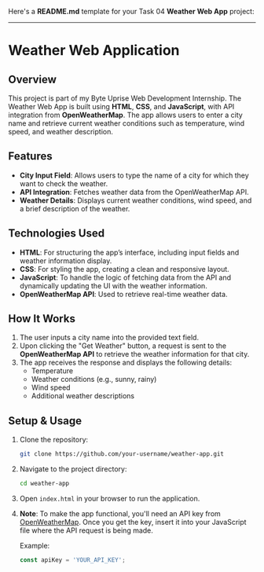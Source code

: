 Here's a **README.md** template for your Task 04 **Weather Web App** project:

---

# Weather Web Application

## Overview
This project is part of my Byte Uprise Web Development Internship. The Weather Web App is built using **HTML**, **CSS**, and **JavaScript**, with API integration from **OpenWeatherMap**. The app allows users to enter a city name and retrieve current weather conditions such as temperature, wind speed, and weather description.

## Features
- **City Input Field**: Allows users to type the name of a city for which they want to check the weather.
- **API Integration**: Fetches weather data from the OpenWeatherMap API.
- **Weather Details**: Displays current weather conditions, wind speed, and a brief description of the weather.

## Technologies Used
- **HTML**: For structuring the app’s interface, including input fields and weather information display.
- **CSS**: For styling the app, creating a clean and responsive layout.
- **JavaScript**: To handle the logic of fetching data from the API and dynamically updating the UI with the weather information.
- **OpenWeatherMap API**: Used to retrieve real-time weather data.

## How It Works
1. The user inputs a city name into the provided text field.
2. Upon clicking the "Get Weather" button, a request is sent to the **OpenWeatherMap API** to retrieve the weather information for that city.
3. The app receives the response and displays the following details:
   - Temperature
   - Weather conditions (e.g., sunny, rainy)
   - Wind speed
   - Additional weather descriptions

## Setup & Usage
1. Clone the repository:
   ```bash
   git clone https://github.com/your-username/weather-app.git
   ```
2. Navigate to the project directory:
   ```bash
   cd weather-app
   ```
3. Open `index.html` in your browser to run the application.

4. **Note**: To make the app functional, you'll need an API key from [OpenWeatherMap](https://openweathermap.org/). Once you get the key, insert it into your JavaScript file where the API request is being made.

   Example:
   ```javascript
   const apiKey = 'YOUR_API_KEY';
   ```

